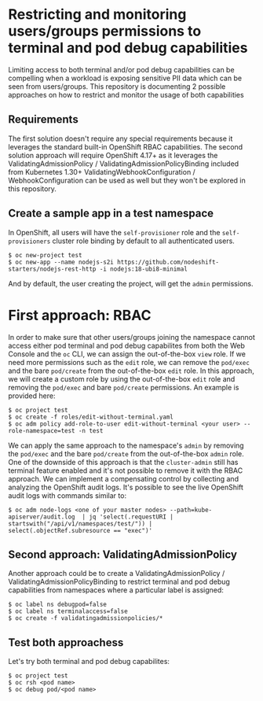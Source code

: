 # Restricting and monitoring users/groups permissions to terminal and pod debug capabilities

Limiting access to both terminal and/or pod debug capabilities can be compelling when a workload is exposing sensitive PII data which can be seen from users/groups.
This repository is documenting 2 possible approaches on how to restrict and monitor the usage of both capabilities


## Requirements

The first solution doesn't require any special requirements because it leverages the standard built-in OpenShift RBAC capabilities.
The second solution approach will require OpenShift 4.17+ as it leverages the ValidatingAdmissionPolicy / ValidatingAdmissionPolicyBinding included from Kubernetes 1.30+
ValidatingWebhookConfiguration / WebhookConfiguration can be used as well but they won't be explored in this repository. 

## Create a sample app in a test namespace

In OpenShift, all users will have the `self-provisioner` role and the `self-provisioners` cluster role binding by default to all authenticated users.  

~~~
$ oc new-project test
$ oc new-app --name nodejs-s2i https://github.com/nodeshift-starters/nodejs-rest-http -i nodejs:18-ubi8-minimal
~~~

And by default, the user creating the project, will get the `admin` permissions.

# First approach: RBAC

In order to make sure that other users/groups joining the namespace cannot access either pod terminal and pod debug capabilites from both the Web Console and the `oc` CLI, we can assign the out-of-the-box `view` role.
If we need more permissions such as the `edit` role, we can remove the `pod/exec` and the bare `pod/create` from the out-of-the-box `edit` role.
In this approach, we will create a custom role by using the out-of-the-box `edit` role and removing the `pod/exec` and bare `pod/create` permissions.
An example is provided here:

~~~
$ oc project test
$ oc create -f roles/edit-without-terminal.yaml
$ oc adm policy add-role-to-user edit-without-terminal <your user> --role-namespace=test -n test
~~~

We can apply the same approach to the namespace's `admin` by removing the `pod/exec` and the bare `pod/create` from the out-of-the-box `admin` role.
One of the downside of this approach is that the `cluster-admin` still has terminal feature enabled and it's not possible to remove it with the RBAC approach.
We can implement a compensating control by collecting and analyzing the OpenShift audit logs.
It's possible to see the live OpenShift audit logs with commands similar to:

~~~
$ oc adm node-logs <one of your master nodes> --path=kube-apiserver/audit.log  | jq 'select(.requestURI | startswith("/api/v1/namespaces/test/")) | select(.objectRef.subresource == "exec")'
~~~

## Second approach: ValidatingAdmissionPolicy

Another approach could be to create a ValidatingAdmissionPolicy / ValidatingAdmissionPolicyBinding to restrict terminal and pod debug capabilities from namespaces where a particular label is assigned:

~~~
$ oc label ns debugpod=false
$ oc label ns terminalaccess=false
$ oc create -f validatingadmissionpolicies/*
~~~

## Test both approachess

Let's try both terminal and pod debug capabilites:

~~~
$ oc project test
$ oc rsh <pod name> 
$ oc debug pod/<pod name>
~~~


